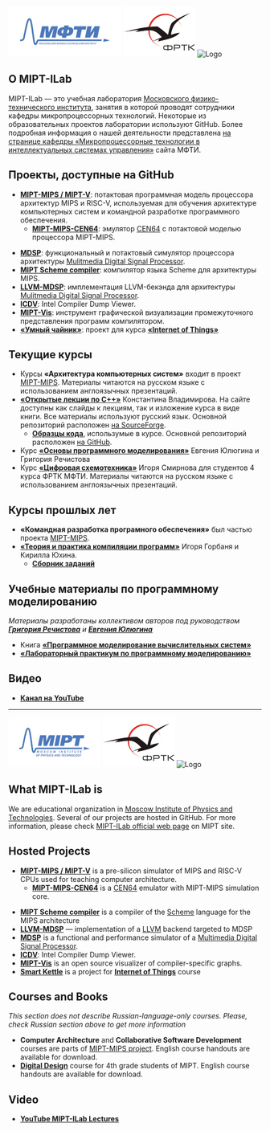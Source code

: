 [![](https://github.com/MIPT-ILab/ca-lectures/blob/master/images/mipt-rus.jpg?raw=true)](https://mipt.ru)
[![](https://github.com/MIPT-ILab/ca-lectures/blob/master/images/drec.gif?raw=true)](https://mipt.ru/drec/)
![Logo](https://avatars2.githubusercontent.com/u/13999586?s=100)

## О MIPT-ILab

MIPT-ILab — это учебная лаборатория [Московского физико-технического института](https://mipt.ru/), занятия в которой проводят сотрудники кафедры микропроцессорных технологий. Некоторые из образовательных проектов лаборатории используют GitHub. Более подробная информация о нашей деятельности представлена [на странице кафедры «Микропроцессорные технологии в интеллектуальных системах управления»](https://mipt.ru/drec/about/ilab/) сайта МФТИ.

## Проекты, доступные на GitHub

* **[MIPT-MIPS / MIPT-V](https://mipt-ilab.github.io/mipt-mips/)**: потактовая программная модель процессора архитектур MIPS и RISC-V, используемая для обучения архитектуре компьютерных систем и командной разработке программного обеспечения.
  * **[MIPT-MIPS-CEN64](https://github.com/mipt-ilab/cen64)**: эмулятор [CEN64](https://github.com/tj90241/cen64) с потактовой моделью процессора MIPT-MIPS.
- **[MDSP](https://github.com/MIPT-ILab/MDSP)**: функциональный и потактовый симулятор процессора архитектуры [Mulitmedia Digital Signal Processor](https://en.wikipedia.org/wiki/MDSP).
- **[MIPT Scheme compiler](https://github.com/MIPT-ILab-Compilers/mipt-scheme-compiler)**: компилятор языка Scheme для архитектуры MIPS.
- **[LLVM-MDSP](https://github.com/MIPT-ILab-Compilers/llvm-mdsp)**: имплементация LLVM-бекэнда для архитектуры [Mulitmedia Digital Signal Processor](https://en.wikipedia.org/wiki/MDSP).
- **[ICDV](https://github.com/MIPT-ILab-Compilers/ICDV)**: Intel Compiler Dump Viewer.
- **[MIPT-Vis](https://github.com/MIPT-ILab-Compilers/MIPT-Vis)**: инструмент графической визуализации промежуточного представления программ компилятором.
- **[«Умный чайник»](https://github.com/MIPT-ILab/smart-kettle)**: проект для курса [**«Internet of Things»**](https://vk.com/club88309453)

## Текущие курсы

- Курсы **«Архитектура компьютерных систем»** входит в проект [MIPT-MIPS](https://mipt-ilab.github.io/mipt-mips/). Материалы читаются на русском языке с использованием англоязычных презентаций.
- **[«Открытые лекции по C++»](https://github.com/MIPT-ILab/cpp-lects-rus)** Константина Владимирова. На сайте доступны как слайды к лекциям, так и изложение курса в виде книги. Все материалы используют русский язык. Основной репозиторий расположен [на SourceForge](https://cpp-lects-rus.sourceforge.io/).
  - **[Образцы кода](https://github.com/MIPT-ILab/cpp-graduate)**, использумые в курсе. Основной репозиторий расположен [на GitHub](https://github.com/tilir/cpp-graduate).
- Курс **[«Основы программного моделирования»](https://github.com/MIPT-ILab/sim-lectures)** Евгения Юлюгина и Григория Речистова
- Курс **[«Цифровая схемотехника»](https://github.com/MIPT-ILab/digital-design)** Игоря Смирнова для студентов 4 курса ФРТК МФТИ. Материалы читаются на русском языке с использованием англоязычных презентаций.

## Курсы прошлых лет

- **«Командная разработка програмного обеспечения»** был частью проекта [MIPT-MIPS](https://mipt-ilab.github.io/mipt-mips/).
- **[«Теория и практика компиляции программ»](https://mipt-ilab-compilers.github.io/compiler-lectures/)** Игоря Горбаня и Кирилла Юхина.
  - **[Сборник заданий](https://github.com/MIPT-ILab-Compilers/compiler-tasks-2018)** 

## Учебные материалы по программному моделированию

_Материалы разработаны коллективом авторов под руководством **[Григория Речистова](https://github.com/grigory-rechistov)** и **[Евгения Юлюгина](https://github.com/yulyugin)**_

- Книга **[«Программное моделирование вычислительных систем»](https://github.com/MIPT-ILab/simbook)**
- **[«Лабораторный практикум по программному моделированию»](https://github.com/MIPT-ILab/simlab)**

## Видео

- **[Канал на YouTube](https://www.youtube.com/channel/UCYFZ2yj4FjHNyqajv-MA_zw)**

----
[![](https://github.com/MIPT-ILab/ca-lectures/blob/master/images/mipt-eng.jpg?raw=true)](https://mipt.ru/english)
[![](https://github.com/MIPT-ILab/ca-lectures/blob/master/images/drec.gif?raw=true)](https://mipt.ru/drec/)
![Logo](https://avatars2.githubusercontent.com/u/13999586?s=100)

## What MIPT-ILab is

We are educational organization in [Moscow Institute of Physics and Technologies](https://mipt.ru/english/).
Several of our projects are hosted in GitHub. For more information, please check [MIPT-ILab official web page](https://mipt.ru/drec/about/ilab/) on MIPT site.

## Hosted Projects

* **[MIPT-MIPS / MIPT-V](https://mipt-ilab.github.io/mipt-mips/)** is a pre-silicon simulator of MIPS and RISC-V CPUs used for teaching computer architecture.
  * **[MIPT-MIPS-CEN64](https://github.com/mipt-ilab/cen64)** is a [CEN64](https://github.com/tj90241/cen64) emulator with MIPT-MIPS simulation core.
- **[MIPT Scheme compiler](https://github.com/MIPT-ILab-Compilers/mipt-scheme-compiler)** is a compiler of the [Scheme](https://en.wikipedia.org/wiki/Scheme_(programming_language)) language for the MIPS architecture
- **[LLVM-MDSP](https://github.com/MIPT-ILab-Compilers/llvm-mdsp)** — implementation of a [LLVM](https://llvm.org/) backend targeted to MDSP
- **[MDSP](https://github.com/MIPT-ILab/MDSP)** is a functional and performance simulator of a [Multimedia Digital Signal Processor](https://en.wikipedia.org/wiki/MDSP).
- **[ICDV](https://github.com/MIPT-ILab-Compilers/ICDV)**: Intel Compiler Dump Viewer.
- **[MIPT-Vis](https://github.com/MIPT-ILab-Compilers/MIPT-Vis)** is an open source visualizer of compiler-specific graphs.
- **[Smart Kettle](https://github.com/MIPT-ILab/smart-kettle)** is a project for [**Internet of Things**](https://vk.com/club88309453) course

## Courses and Books

*This section does not describe Russian-language-only courses. Please, check Russian section above to get more information*
- **Computer Architecture** and **Collaborative Software Development** courses are parts of [MIPT-MIPS project](https://mipt-ilab.github.io/mipt-mips/). English course handouts are available for download.
- **[Digital Design](https://github.com/MIPT-ILab/digital-design)** course for 4th grade students of MIPT. English course handouts are available for download.

## Video

- **[YouTube MIPT-ILab Lectures](https://www.youtube.com/channel/UCYFZ2yj4FjHNyqajv-MA_zw)**
